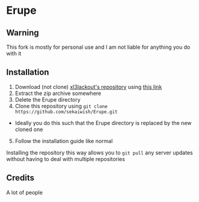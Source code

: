 # Erupe

## Warning
This fork is mostly for personal use and I am not liable for anything you do with it

## Installation
1. Download (not clone) [xl3lackout's repository][1] using [this link][2]
2. Extract the zip archive somewhere
3. Delete the Erupe directory
4. Clone this repository using `git clone https://github.com/sekaiwish/Erupe.git`
 * Ideally you do this such that the Erupe directory is replaced by the new cloned one
5. Follow the installation guide like normal

Installing the repository this way allows you to `git pull` any server updates without having to deal with multiple repositories

## Credits
A lot of people

[1]: https://github.com/xl3lackout/Erupe
[2]: https://github.com/xl3lackout/Erupe/archive/refs/heads/main.zip
